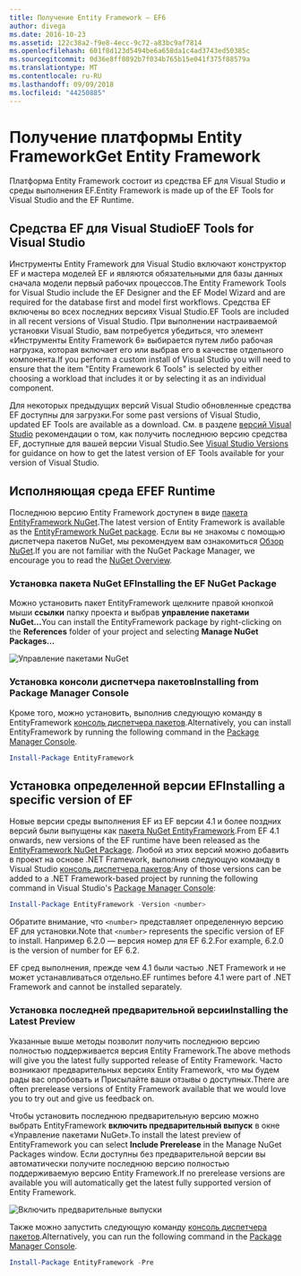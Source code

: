 ```yaml
---
title: Получение Entity Framework — EF6
author: divega
ms.date: 2016-10-23
ms.assetid: 122c38a2-f9e8-4ecc-9c72-a83bc9af7814
ms.openlocfilehash: 601f8d123d5494be6a658da1c4ad3743ed50385c
ms.sourcegitcommit: 0d36e8ff0892b7f034b765b15e041f375f88579a
ms.translationtype: MT
ms.contentlocale: ru-RU
ms.lasthandoff: 09/09/2018
ms.locfileid: "44250885"
---
```

# <a name="get-entity-framework"></a><span data-ttu-id="afbde-102">Получение платформы Entity Framework</span><span class="sxs-lookup"><span data-stu-id="afbde-102">Get Entity Framework</span></span>
<span data-ttu-id="afbde-103">Платформа Entity Framework состоит из средства EF для Visual Studio и среды выполнения EF.</span><span class="sxs-lookup"><span data-stu-id="afbde-103">Entity Framework is made up of the EF Tools for Visual Studio and the EF Runtime.</span></span>

## <a name="ef-tools-for-visual-studio"></a><span data-ttu-id="afbde-104">Средства EF для Visual Studio</span><span class="sxs-lookup"><span data-stu-id="afbde-104">EF Tools for Visual Studio</span></span>

<span data-ttu-id="afbde-105">Инструменты Entity Framework для Visual Studio включают конструктор EF и мастера моделей EF и являются обязательными для базы данных сначала модели первый рабочих процессов.</span><span class="sxs-lookup"><span data-stu-id="afbde-105">The Entity Framework Tools for Visual Studio include the EF Designer and the EF Model Wizard and are required for the database first and model first workflows.</span></span> <span data-ttu-id="afbde-106">Средства EF включены во всех последних версиях Visual Studio.</span><span class="sxs-lookup"><span data-stu-id="afbde-106">EF Tools are included in all recent versions of Visual Studio.</span></span> <span data-ttu-id="afbde-107">При выполнении настраиваемой установки Visual Studio, вам потребуется убедиться, что элемент «Инструменты Entity Framework 6» выбирается путем либо рабочая нагрузка, которая включает его или выбрав его в качестве отдельного компонента.</span><span class="sxs-lookup"><span data-stu-id="afbde-107">If you perform a custom install of Visual Studio you will need to ensure that the item "Entity Framework 6 Tools" is selected by either choosing a workload that includes it or by selecting it as an individual component.</span></span>

<span data-ttu-id="afbde-108">Для некоторых предыдущих версий Visual Studio обновленные средства EF доступны для загрузки.</span><span class="sxs-lookup"><span data-stu-id="afbde-108">For some past versions of Visual Studio, updated EF Tools are available as a download.</span></span> <span data-ttu-id="afbde-109">См. в разделе [версий Visual Studio](~/ef6/what-is-new/visual-studio.md) рекомендации о том, как получить последнюю версию средства EF, доступные для вашей версии Visual Studio.</span><span class="sxs-lookup"><span data-stu-id="afbde-109">See [Visual Studio Versions](~/ef6/what-is-new/visual-studio.md) for guidance on how to get the latest version of EF Tools available for your version of Visual Studio.</span></span>

## <a name="ef-runtime"></a><span data-ttu-id="afbde-110">Исполняющая среда EF</span><span class="sxs-lookup"><span data-stu-id="afbde-110">EF Runtime</span></span>

<span data-ttu-id="afbde-111">Последнюю версию Entity Framework доступен в виде [пакета EntityFramework NuGet](http://nuget.org/packages/EntityFramework/).</span><span class="sxs-lookup"><span data-stu-id="afbde-111">The latest version of Entity Framework is available as the [EntityFramework NuGet package](http://nuget.org/packages/EntityFramework/).</span></span> <span data-ttu-id="afbde-112">Если вы не знакомы с помощью диспетчера пакетов NuGet, мы рекомендуем вам ознакомиться [Обзор NuGet](https://docs.microsoft.com/nuget/consume-packages/overview-and-workflow).</span><span class="sxs-lookup"><span data-stu-id="afbde-112">If you are not familiar with the NuGet Package Manager, we encourage you to read the [NuGet Overview](https://docs.microsoft.com/nuget/consume-packages/overview-and-workflow).</span></span>

### <a name="installing-the-ef-nuget-package"></a><span data-ttu-id="afbde-113">Установка пакета NuGet EF</span><span class="sxs-lookup"><span data-stu-id="afbde-113">Installing the EF NuGet Package</span></span>

<span data-ttu-id="afbde-114">Можно установить пакет EntityFramework щелкните правой кнопкой мыши **ссылки** папку проекта и выбрав **управление пакетами NuGet...**</span><span class="sxs-lookup"><span data-stu-id="afbde-114">You can install the EntityFramework package by right-clicking on the **References** folder of your project and selecting **Manage NuGet Packages…**</span></span>

![Управление пакетами NuGet](~/ef6/media/managenugetpackages.png)

### <a name="installing-from-package-manager-console"></a><span data-ttu-id="afbde-116">Установка консоли диспетчера пакетов</span><span class="sxs-lookup"><span data-stu-id="afbde-116">Installing from Package Manager Console</span></span>

<span data-ttu-id="afbde-117">Кроме того, можно установить, выполнив следующую команду в EntityFramework [консоль диспетчера пакетов](http://docs.nuget.org/docs/start-here/using-the-package-manager-console).</span><span class="sxs-lookup"><span data-stu-id="afbde-117">Alternatively, you can install EntityFramework by running the following command in the [Package Manager Console](http://docs.nuget.org/docs/start-here/using-the-package-manager-console).</span></span>

``` powershell
Install-Package EntityFramework
```

## <a name="installing-a-specific-version-of-ef"></a><span data-ttu-id="afbde-118">Установка определенной версии EF</span><span class="sxs-lookup"><span data-stu-id="afbde-118">Installing a specific version of EF</span></span>

<span data-ttu-id="afbde-119">Новые версии среды выполнения EF из EF версии 4.1 и более поздних версий были выпущены как [пакета NuGet EntityFramework](https://www.nuget.org/packages/EntityFramework/).</span><span class="sxs-lookup"><span data-stu-id="afbde-119">From EF 4.1 onwards, new versions of the EF runtime have been released as the [EntityFramework NuGet Package](https://www.nuget.org/packages/EntityFramework/).</span></span> <span data-ttu-id="afbde-120">Любой из этих версий можно добавить в проект на основе .NET Framework, выполнив следующую команду в Visual Studio [консоль диспетчера пакетов](http://docs.nuget.org/docs/start-here/using-the-package-manager-console):</span><span class="sxs-lookup"><span data-stu-id="afbde-120">Any of those versions can be added to a .NET Framework-based project by running the following command in Visual Studio's [Package Manager Console](http://docs.nuget.org/docs/start-here/using-the-package-manager-console):</span></span>

``` powershell
Install-Package EntityFramework -Version <number>
```

<span data-ttu-id="afbde-121">Обратите внимание, что `<number>` представляет определенную версию EF для установки.</span><span class="sxs-lookup"><span data-stu-id="afbde-121">Note that `<number>` represents the specific version of EF to install.</span></span> <span data-ttu-id="afbde-122">Например 6.2.0 — версия номер для EF 6.2.</span><span class="sxs-lookup"><span data-stu-id="afbde-122">For example, 6.2.0 is the version of number for EF 6.2.</span></span>   

<span data-ttu-id="afbde-123">EF сред выполнения, прежде чем 4.1 были частью .NET Framework и не может устанавливаться отдельно.</span><span class="sxs-lookup"><span data-stu-id="afbde-123">EF runtimes before 4.1 were part of .NET Framework and cannot be installed separately.</span></span>

### <a name="installing-the-latest-preview"></a><span data-ttu-id="afbde-124">Установка последней предварительной версии</span><span class="sxs-lookup"><span data-stu-id="afbde-124">Installing the Latest Preview</span></span>

<span data-ttu-id="afbde-125">Указанные выше методы позволит получить последнюю версию полностью поддерживается версия Entity Framework.</span><span class="sxs-lookup"><span data-stu-id="afbde-125">The above methods will give you the latest fully supported release of Entity Framework.</span></span> <span data-ttu-id="afbde-126">Часто возникают предварительных версиях Entity Framework, что мы будем рады вас опробовать и Присылайте ваши отзывы о доступных.</span><span class="sxs-lookup"><span data-stu-id="afbde-126">There are often prerelease versions of Entity Framework available that we would love you to try out and give us feedback on.</span></span>

<span data-ttu-id="afbde-127">Чтобы установить последнюю предварительную версию можно выбрать EntityFramework **включить предварительный выпуск** в окне «Управление пакетами NuGet».</span><span class="sxs-lookup"><span data-stu-id="afbde-127">To install the latest preview of EntityFramework you can select **Include Prerelease** in the Manage NuGet Packages window.</span></span> <span data-ttu-id="afbde-128">Если доступны без предварительной версии вы автоматически получите последнюю версию полностью поддерживаемую версию Entity Framework.</span><span class="sxs-lookup"><span data-stu-id="afbde-128">If no prerelease versions are available you will automatically get the latest fully supported version of Entity Framework.</span></span>

![Включить предварительные выпуски](~/ef6/media/includeprerelease.png)

<span data-ttu-id="afbde-130">Также можно запустить следующую команду [консоль диспетчера пакетов](http://docs.nuget.org/docs/start-here/using-the-package-manager-console).</span><span class="sxs-lookup"><span data-stu-id="afbde-130">Alternatively, you can run the following command in the [Package Manager Console](http://docs.nuget.org/docs/start-here/using-the-package-manager-console).</span></span>

``` powershell
Install-Package EntityFramework -Pre
```
